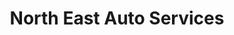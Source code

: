 ---
title: "North East Auto Services"
url: /chester-le-street/north-east-auto-services/
shop: car repair
---